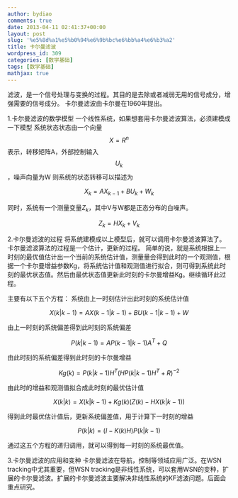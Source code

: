 ```yaml
---
author: bydiao
comments: true
date: 2013-04-11 02:41:37+00:00
layout: post
slug: '%e5%8d%a1%e5%b0%94%e6%9b%bc%e6%bb%a4%e6%b3%a2'
title: 卡尔曼滤波
wordpress_id: 309
categories: [数学基础]
tags: [数学基础]
mathjax: true
---
```


滤波，是一个信号处理与变换的过程。其目的是去除或者减弱无用的信号成分，增强需要的信号成分。
卡尔曼滤波由卡尔曼在1960年提出。

1.卡尔曼滤波的数学模型
一个线性系统，如果想套用卡尔曼滤波算法，必须建模成一下模型
系统状态状态由一个向量 $$X = R^n$$ 表示，转移矩阵A，外部控制输入$$U_k$$，噪声向量为W
则系统的状态转移可以描述为

$$X_k = AX_{k-1} + BU_k + W_k$$

同时，系统有一个测量变量$Z_k$，其中V与W都是正态分布的白噪声。

$$Z_k = HX_k + V_k$$

2.卡尔曼滤波的过程
将系统建模成以上模型后，就可以调用卡尔曼滤波算法了。
卡尔曼滤波算法的过程是一个估计，更新的过程。
简单的说，就是系统根据上一时刻的最优值估计出一个当前的系统估计值，测量量会得到此时的一个观测值，根据一个卡尔曼增益参数Kg，将系统估计值和观测值进行拟合，则可得到系统此时刻的最优状态值。然后由最优状态值更新此时刻的卡尔曼增益Kg。继续循环此过程。

主要有以下五个方程：
系统由上一时刻估计出此时刻的系统估计值

$$
X(k|k-1) = AX(k-1|k-1) + BU(k-1|k-1) + W
$$

由上一时刻的系统偏差得到此时刻的系统偏差

$$
P(k|k-1) = AP(k-1|k-1)A^T + Q
$$

由此时刻的系统偏差得到此时刻的卡尔曼增益

$$
Kg(k) = P(k|k-1)H^T(HP(k|k-1)H^T+R)^{-2}
$$

由此时的增益和观测值拟合成此时刻的最优估计值 

$$
X(k|k) = X(k|k-1) + Kg(k)(Z(k)-HX(k|k-1))
$$

得到此时最优估计值后，更新系统偏差值，用于计算下一时刻的增益

$$
P(k|k) = (I - K(k)H)P(k|k-1)
$$

通过这五个方程的递归调用，就可以得到每一时刻的系统最优值。

3.卡尔曼滤波的应用和变种
卡尔曼滤波在导航，控制等领域应用广泛。在WSN tracking中尤其重要，但WSN tracking是非线性系统，可以套用WSN的变种，扩展的卡尔曼滤波。扩展的卡尔曼滤波主要解决非线性系统的KF滤波问题。后面会重点研究。


